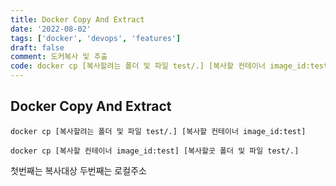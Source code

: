 ```yaml
---
title: Docker Copy And Extract
date: '2022-08-02'
tags: ['docker', 'devops', 'features']
draft: false
comment: 도커복사 및 추출
code: docker cp [복사할려는 폴더 및 파일 test/.] [복사할 컨테이너 image_id:test]
---
```


## Docker Copy And Extract

```docker
docker cp [복사할려는 폴더 및 파일 test/.] [복사할 컨테이너 image_id:test]

docker cp [복사할 컨테이너 image_id:test] [복사할곳 폴더 및 파일 test/.]
```

첫번째는 복사대상 두번째는 로컬주소
